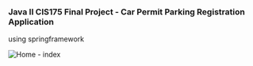 ### Java II CIS175 Final Project - Car Permit Parking Registration Application
using springframework

![Home - index](https://github.com/Hamberfim/ParkingPermitApplication/blob/master/ParkingPermit/_sqlDump_imageDump/indexView.jpg)
